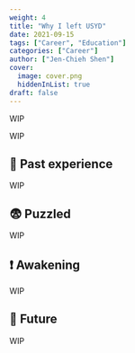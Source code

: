 ```yaml
---
weight: 4
title: "Why I left USYD"
date: 2021-09-15
tags: ["Career", "Education"]
categories: ["Career"]
author: ["Jen-Chieh Shen"]
cover:
  image: cover.png
  hiddenInList: true
draft: false
---
```


WIP

<!-- more -->

WIP

## 💬 Past experience

WIP

## 😨 Puzzled

WIP

## ❗ Awakening

WIP

## 💬 Future

WIP